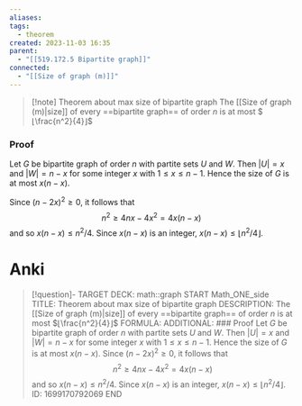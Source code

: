 ```yaml
---
aliases: 
tags:
  - theorem
created: 2023-11-03 16:35
parent:
  - "[[519.172.5 Bipartite graph]]"
connected:
  - "[[Size of graph (m)]]"
---
```


> [!note] Theorem about max size of bipartite graph
The [[Size of graph (m)|size]] of every ==bipartite graph== of order $n$ is at most $⌊\frac{n^2}{4}⌋$

### Proof
Let $G$ be bipartite graph of order $n$ with partite sets $U$ and $W.$ Then $|U|= x$ and $|W|= n- x$ for some integer $x$ with $1\leq x\leq n- 1.$ Hence the size of $G$ is at most $x(n-x).$

Since $(n-2x)^2\geq0$, it follows that
$$n^2\geq4nx-4x^2=4x(n-x)$$
and so $x(n-x)\leq n^2/4.$ Since $x(n-x)$ is an integer, $x(n-x)\leq\lfloor n^2/4\rfloor.$


# Anki
> [!question]-
TARGET DECK: math::graph
START
Math_ONE_side
TITLE: Theorem about max size of bipartite graph
DESCRIPTION: The [[Size of graph (m)|size]] of every ==bipartite graph== of order $n$ is at most $⌊\frac{n^2}{4}⌋$
FORMULA: 
ADDITIONAL: ### Proof
Let $G$ be bipartite graph of order $n$ with partite sets $U$ and $W.$ Then $|U|= x$ and $|W|= n- x$ for some integer $x$ with $1\leq x\leq n- 1.$ Hence the size of $G$ is at most $x(n-x).$
Since $(n-2x)^2\geq0$, it follows that
$$n^2\geq4nx-4x^2=4x(n-x)$$
and so $x(n-x)\leq n^2/4.$ Since $x(n-x)$ is an integer, $x(n-x)\leq\lfloor n^2/4\rfloor.$
ID: 1699170792069
END












